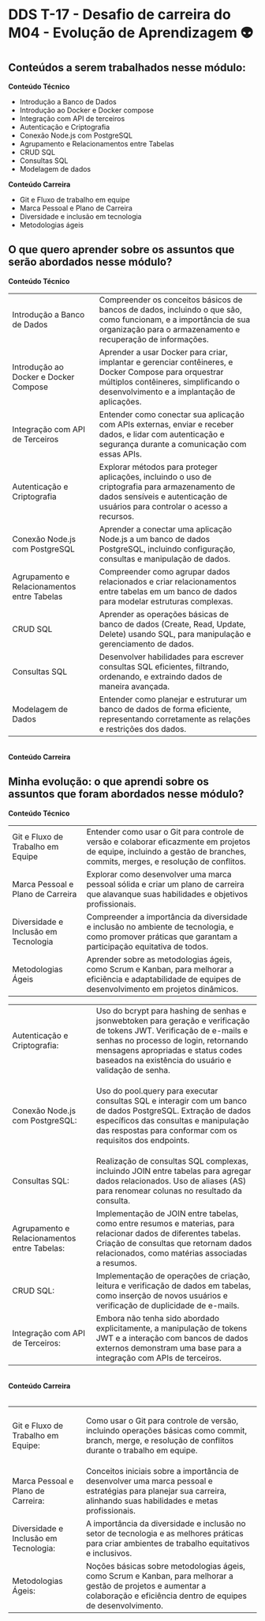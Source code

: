 # DDS T-17 - Desafio de carreira do M04 - Evolução de Aprendizagem  👽

## Conteúdos a serem trabalhados nesse módulo:

<b>Conteúdo Técnico</b>

- Introdução a Banco de Dados
- Introdução ao Docker e Docker compose
- Integração com API de terceiros
- Autenticação e Criptografia
- Conexão Node.js com PostgreSQL
- Agrupamento e Relacionamentos entre Tabelas
- CRUD SQL
- Consultas SQL
- Modelagem de dados

<b>Conteúdo Carreira</b>

- Git e Fluxo de trabalho em equipe
- Marca Pessoal e Plano de Carreira
- Diversidade e inclusão em tecnologia
- Metodologias ágeis

## O que quero aprender sobre os assuntos que serão abordados nesse módulo?


<b>Conteúdo Técnico</b>
<table>
<tr><td>Introdução a Banco de Dados</td><td> Compreender os conceitos básicos de bancos de dados, incluindo o que são, como funcionam, e a importância de sua organização para o armazenamento e recuperação de informações.</td></tr>

<tr><td>Introdução ao Docker e Docker Compose</td><td> Aprender a usar Docker para criar, implantar e gerenciar contêineres, e Docker Compose para orquestrar múltiplos contêineres, simplificando o desenvolvimento e a implantação de aplicações.</td></tr>

<tr><td>Integração com API de Terceiros</td><td> Entender como conectar sua aplicação com APIs externas, enviar e receber dados, e lidar com autenticação e segurança durante a comunicação com essas APIs.</td></tr>

<tr><td>Autenticação e Criptografia</td><td> Explorar métodos para proteger aplicações, incluindo o uso de criptografia para armazenamento de dados sensíveis e autenticação de usuários para controlar o acesso a recursos.</td></tr>

<tr><td>Conexão Node.js com PostgreSQL</td><td> Aprender a conectar uma aplicação Node.js a um banco de dados PostgreSQL, incluindo configuração, consultas e manipulação de dados.</td></tr>

<tr><td>Agrupamento e Relacionamentos entre Tabelas</td><td> Compreender como agrupar dados relacionados e criar relacionamentos entre tabelas em um banco de dados para modelar estruturas complexas.</td></tr>

<tr><td>CRUD SQL</td><td> Aprender as operações básicas de banco de dados (Create, Read, Update, Delete) usando SQL, para manipulação e gerenciamento de dados.</td></tr>

<tr><td>Consultas SQL</td><td> Desenvolver habilidades para escrever consultas SQL eficientes, filtrando, ordenando, e extraindo dados de maneira avançada.</td></tr>

<tr><td>Modelagem de Dados</td><td> Entender como planejar e estruturar um banco de dados de forma eficiente, representando corretamente as relações e restrições dos dados.</td></tr>
  
</table>
<br>
<b>Conteúdo Carreira</b>
<table>
<tr><td>Git e Fluxo de Trabalho em Equipe</td><td> Entender como usar o Git para controle de versão e colaborar eficazmente em projetos de equipe, incluindo a gestão de branches, commits, merges, e resolução de conflitos.</td></tr>

<tr><td>Marca Pessoal e Plano de Carreira</td><td> Explorar como desenvolver uma marca pessoal sólida e criar um plano de carreira que alavanque suas habilidades e objetivos profissionais.</td></tr>

<tr><td>Diversidade e Inclusão em Tecnologia</td><td> Compreender a importância da diversidade e inclusão no ambiente de tecnologia, e como promover práticas que garantam a participação equitativa de todos.</td></tr>

<tr><td>Metodologias Ágeis</td><td> Aprender sobre as metodologias ágeis, como Scrum e Kanban, para melhorar a eficiência e adaptabilidade de equipes de desenvolvimento em projetos dinâmicos.</td></tr>

## Minha evolução: o que aprendi sobre os assuntos que foram abordados nesse módulo?

<b>Conteúdo Técnico</b>

<table>
<tr><td>Autenticação e Criptografia:</td><td>
Uso do bcrypt para hashing de senhas e jsonwebtoken para geração e verificação de tokens JWT. Verificação de e-mails e senhas no processo de login, retornando mensagens apropriadas e status codes baseados na existência do usuário e validação de senha.</td></tr>

<tr><td>Conexão Node.js com PostgreSQL:</td><td>

Uso do pool.query para executar consultas SQL e interagir com um banco de dados PostgreSQL.
Extração de dados específicos das consultas e manipulação das respostas para conformar com os requisitos dos endpoints.</td></tr>

<tr><td>Consultas SQL:</td><td>
Realização de consultas SQL complexas, incluindo JOIN entre tabelas para agregar dados relacionados.
Uso de aliases (AS) para renomear colunas no resultado da consulta.</td></tr>

<tr><td>Agrupamento e Relacionamentos entre Tabelas:</td><td>
Implementação de JOIN entre tabelas, como entre resumos e materias, para relacionar dados de diferentes tabelas.
Criação de consultas que retornam dados relacionados, como matérias associadas a resumos.</td></tr>

<tr><td>CRUD SQL:</td><td>
Implementação de operações de criação, leitura e verificação de dados em tabelas, como inserção de novos usuários e verificação de duplicidade de e-mails.</td></tr>

<tr><td>Integração com API de Terceiros:</td><td>
Embora não tenha sido abordado explicitamente, a manipulação de tokens JWT e a interação com bancos de dados externos demonstram uma base para a integração com APIs de terceiros.</td></tr>
  
</table>
<br>
<b>Conteúdo Carreira</b>
<br></br>
<table>
<tr><td>Git e Fluxo de Trabalho em Equipe:</td><td>

Como usar o Git para controle de versão, incluindo operações básicas como commit, branch, merge, e resolução de conflitos durante o trabalho em equipe.</td></tr>

<tr><td>Marca Pessoal e Plano de Carreira:</td><td>
Conceitos iniciais sobre a importância de desenvolver uma marca pessoal e estratégias para planejar sua carreira, alinhando suas habilidades e metas profissionais.</td></tr>

<tr><td>Diversidade e Inclusão em Tecnologia:</td><td>
A importância da diversidade e inclusão no setor de tecnologia e as melhores práticas para criar ambientes de trabalho equitativos e inclusivos.</td></tr>

<tr><td>Metodologias Ágeis:</td><td>
Noções básicas sobre metodologias ágeis, como Scrum e Kanban, para melhorar a gestão de projetos e aumentar a colaboração e eficiência dentro de equipes de desenvolvimento.</td></tr>
</table>
